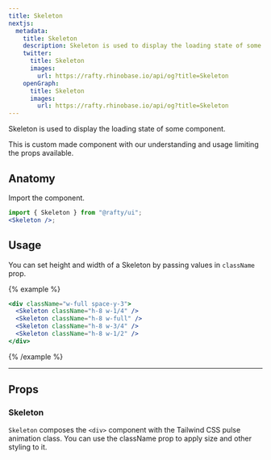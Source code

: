 ```yaml
---
title: Skeleton
nextjs:
  metadata:
    title: Skeleton
    description: Skeleton is used to display the loading state of some component.
    twitter:
      title: Skeleton
      images:
        url: https://rafty.rhinobase.io/api/og?title=Skeleton
    openGraph:
      title: Skeleton
      images:
        url: https://rafty.rhinobase.io/api/og?title=Skeleton
---
```


Skeleton is used to display the loading state of some component.

This is custom made component with our understanding and usage limiting the props available.

## Anatomy

Import the component.

```jsx
import { Skeleton } from "@rafty/ui";
<Skeleton />;
```

## Usage

You can set height and width of a Skeleton by passing values in `className` prop.

{% example %}

```jsx
<div className="w-full space-y-3">
  <Skeleton className="h-8 w-1/4" />
  <Skeleton className="h-8 w-full" />
  <Skeleton className="h-8 w-3/4" />
  <Skeleton className="h-8 w-1/2" />
</div>
```

{% /example %}

---

## Props

### Skeleton

`Skeleton` composes the `<div>` component with the Tailwind CSS pulse animation class. You can use the className prop to apply size and other styling to it.
